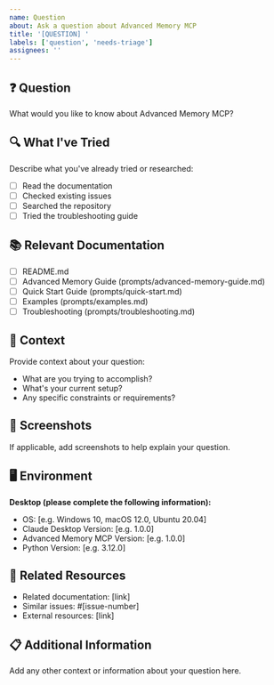 ```yaml
---
name: Question
about: Ask a question about Advanced Memory MCP
title: '[QUESTION] '
labels: ['question', 'needs-triage']
assignees: ''
---
```


## ❓ Question
What would you like to know about Advanced Memory MCP?

## 🔍 What I've Tried
Describe what you've already tried or researched:
- [ ] Read the documentation
- [ ] Checked existing issues
- [ ] Searched the repository
- [ ] Tried the troubleshooting guide

## 📚 Relevant Documentation
- [ ] README.md
- [ ] Advanced Memory Guide (prompts/advanced-memory-guide.md)
- [ ] Quick Start Guide (prompts/quick-start.md)
- [ ] Examples (prompts/examples.md)
- [ ] Troubleshooting (prompts/troubleshooting.md)

## 🎯 Context
Provide context about your question:
- What are you trying to accomplish?
- What's your current setup?
- Any specific constraints or requirements?

## 📸 Screenshots
If applicable, add screenshots to help explain your question.

## 🖥️ Environment
**Desktop (please complete the following information):**
 - OS: [e.g. Windows 10, macOS 12.0, Ubuntu 20.04]
 - Claude Desktop Version: [e.g. 1.0.0]
 - Advanced Memory MCP Version: [e.g. 1.0.0]
 - Python Version: [e.g. 3.12.0]

## 🔗 Related Resources
- Related documentation: [link]
- Similar issues: #[issue-number]
- External resources: [link]

## 📋 Additional Information
Add any other context or information about your question here.
